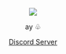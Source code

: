 <p align="center">  
<img src="https://gifsdomi.files.wordpress.com/2014/09/gif-pour-le-plaisir-des-yeux-1335.gif">
</p>
<p align="center">
    ay ♧
<p align="center">  
</p>
    <p align="center">
</p>
<p align="center">
<p align="center">
    <a href="https://discord.gg/uS7nhcV7UC">Discord Server</a>
